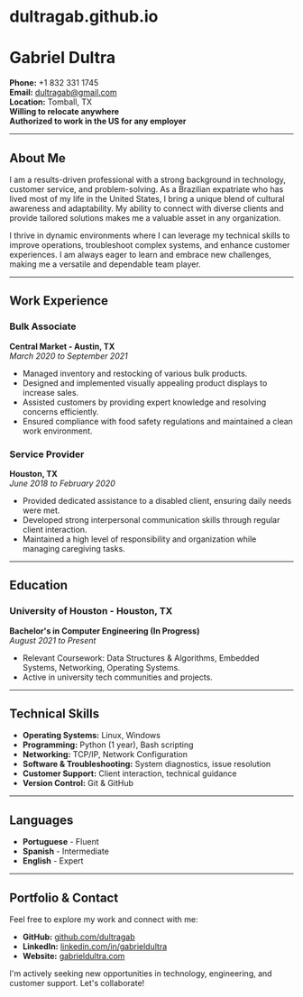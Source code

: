 # dultragab.github.io
# Gabriel Dultra

**Phone:** +1 832 331 1745  
**Email:** [dultragab@gmail.com](mailto:dultragab@gmail.com)  
**Location:** Tomball, TX  
**Willing to relocate anywhere**  
**Authorized to work in the US for any employer**  

---

## About Me
I am a results-driven professional with a strong background in technology, customer service, and problem-solving. As a Brazilian expatriate who has lived most of my life in the United States, I bring a unique blend of cultural awareness and adaptability. My ability to connect with diverse clients and provide tailored solutions makes me a valuable asset in any organization.

I thrive in dynamic environments where I can leverage my technical skills to improve operations, troubleshoot complex systems, and enhance customer experiences. I am always eager to learn and embrace new challenges, making me a versatile and dependable team player.

---

## Work Experience
### Bulk Associate  
**Central Market - Austin, TX**  
_March 2020 to September 2021_  
- Managed inventory and restocking of various bulk products.  
- Designed and implemented visually appealing product displays to increase sales.  
- Assisted customers by providing expert knowledge and resolving concerns efficiently.  
- Ensured compliance with food safety regulations and maintained a clean work environment.  

### Service Provider  
**Houston, TX**  
_June 2018 to February 2020_  
- Provided dedicated assistance to a disabled client, ensuring daily needs were met.  
- Developed strong interpersonal communication skills through regular client interaction.  
- Maintained a high level of responsibility and organization while managing caregiving tasks.  

---

## Education
### University of Houston - Houston, TX  
**Bachelor's in Computer Engineering (In Progress)**  
_August 2021 to Present_  
- Relevant Coursework: Data Structures & Algorithms, Embedded Systems, Networking, Operating Systems.  
- Active in university tech communities and projects.  

---

## Technical Skills
- **Operating Systems:** Linux, Windows  
- **Programming:** Python (1 year), Bash scripting  
- **Networking:** TCP/IP, Network Configuration  
- **Software & Troubleshooting:** System diagnostics, issue resolution  
- **Customer Support:** Client interaction, technical guidance  
- **Version Control:** Git & GitHub  

---

## Languages
- **Portuguese** - Fluent  
- **Spanish** - Intermediate  
- **English** - Expert  

---

## Portfolio & Contact
Feel free to explore my work and connect with me:
- **GitHub:** [github.com/dultragab](https://github.com/dultragab)  
- **LinkedIn:** [linkedin.com/in/gabrieldultra](https://linkedin.com/in/gabrieldultra)  
- **Website:** [gabrieldultra.com](https://gabrieldultra.com)  

I'm actively seeking new opportunities in technology, engineering, and customer support. Let's collaborate!
